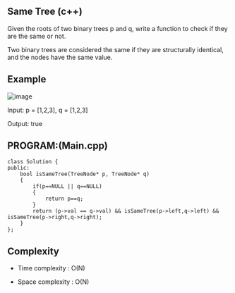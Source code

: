 ## Same Tree (c++)

Given the roots of two binary trees p and q, write a function to check if they are the same or not.

Two binary trees are considered the same if they are structurally identical, and the nodes have the same value.

## Example
![image](https://github.com/user-attachments/assets/e3154b3f-af26-4031-aafd-06e4a5559a45)

Input: p = [1,2,3], q = [1,2,3]

Output: true
## PROGRAM:(Main.cpp)
```
class Solution {
public:
    bool isSameTree(TreeNode* p, TreeNode* q) 
    {
        if(p==NULL || q==NULL)
        {
            return p==q;
        }   
        return (p->val == q->val) && isSameTree(p->left,q->left) && isSameTree(p->right,q->right);
    }
};
```
## Complexity
- Time complexity : O(N)

- Space complexity : O(N)
